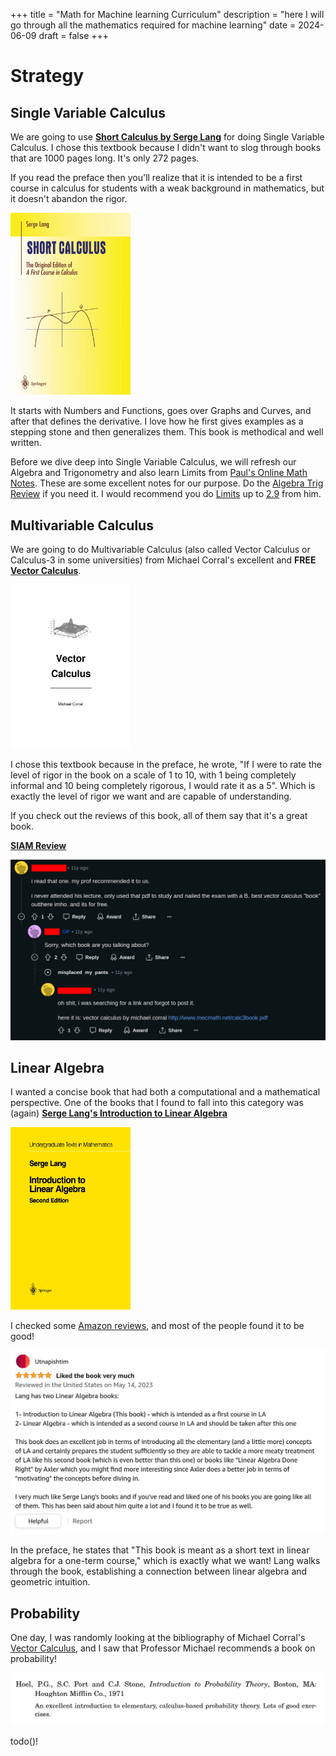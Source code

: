 +++
title = "Math for Machine learning Curriculum"
description = "here I will go through all the mathematics required for machine learning"
date = 2024-06-09
draft = false
+++

# Strategy 

## Single Variable Calculus

We are going to use [**Short Calculus by Serge Lang**](https://link.springer.com/book/10.1007/978-1-4613-0077-9) for doing Single Variable Calculus.
I chose this textbook because I didn't want to slog through books that are 1000 pages long. It's only 272 pages.

If you read the preface then you'll realize that it is intended to be a first course in calculus for students with a weak 
background in mathematics, but it doesn't abandon the rigor.


<img src="./singlevarcalc/shortcalc.webp" alt="picture of the book short calculus" style="width: 20vw;"/>


It starts with Numbers and Functions, goes over Graphs and Curves, and after that defines the derivative.
I love how he first gives examples as a stepping stone and then generalizes them. This book is methodical and well written.

Before we dive deep into Single Variable Calculus, we will refresh our Algebra and Trigonometry and also learn Limits from
[Paul's Online Math Notes](https://tutorial.math.lamar.edu/). These are some excellent notes for our purpose. Do the 
[Algebra Trig Review](https://tutorial.math.lamar.edu/Extras/AlgebraTrigReview/AlgebraTrig.aspx) if you need it. 
I would recommend you do [Limits](https://tutorial.math.lamar.edu/Classes/CalcI/limitsIntro.aspx) up to
[2.9](https://tutorial.math.lamar.edu/Classes/CalcI/Continuity.aspx) from him. 

## Multivariable Calculus

We are going to do Multivariable Calculus (also called Vector Calculus or Calculus-3 in some universities) from Michael Corral's
excellent and **FREE** [**Vector Calculus**](http://www.mecmath.net/).

<img src="./veccalc/book.png" alt="front page of vector calculus by michael corral" style="width: 20vw;"/>

I chose this textbook because in the preface, he wrote, "If I were to rate the level of rigor in the book on a scale of 1 to 10, with 1 being
completely informal and 10 being completely rigorous, I would rate it as a 5". Which is exactly the level of rigor we want and are capable
of understanding. 

If you check out the reviews of this book, all of them say that it's a great book.

[**SIAM Review**](http://buzzard.ups.edu/bookreview/vector-calculus-beezer-review.pdf)

<img src="./veccalc/review.png" alt="a review of vector calculus from reddit" />


## Linear Algebra 

I wanted a concise book that had both a computational and a mathematical perspective. One of the books that I found to
fall into this category was (again) [**Serge Lang's Introduction to Linear Algebra**](https://link.springer.com/book/10.1007/978-1-4612-1070-2) 

<img src="./linalg/book.webp" alt="front cover of serge lang's intro to linear algebra" style="width: 20vw;"/>

I checked some [Amazon reviews](https://www.amazon.com/Introduction-Linear-Algebra-Serge-Lang/product-reviews/3540780602), and
most of the people found it to be good!

<img src="./linalg/review.png" alt="amazon review for intro to linear algebra by serge lang"/>

In the preface, he states that "This book is meant as a short text in linear algebra for a one-term course," which is exactly
what we want! Lang walks through the book, establishing a connection between linear algebra and geometric intuition.

## Probability 

One day, I was randomly looking at the bibliography of Michael Corral's [Vector Calculus](http://www.mecmath.net/VectorCalculus.pdf),
and I saw that Professor Michael recommends a book on probability! 

<img src="./probability/review1.png" alt="michael corral's recommended book for probability"/>

todo()!
